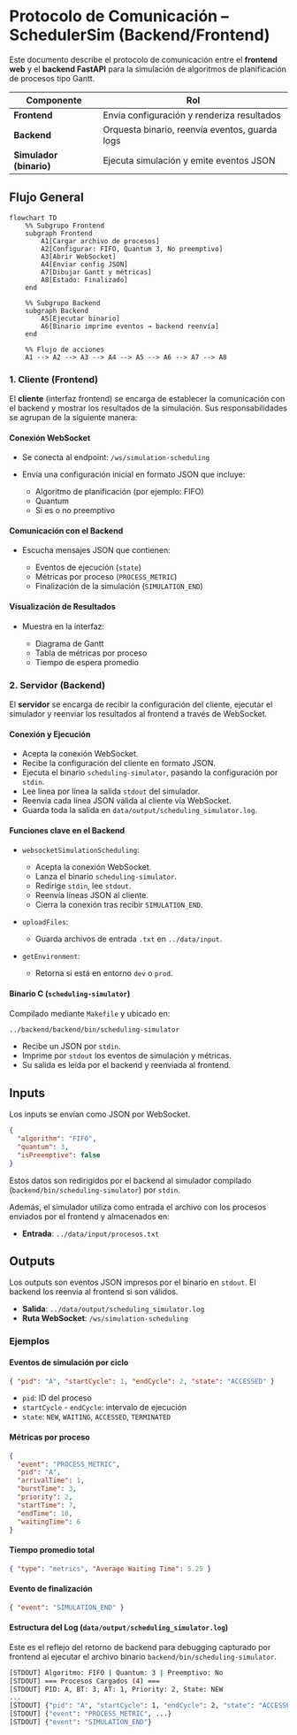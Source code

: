 # Protocolo de Comunicación – SchedulerSim (Backend/Frontend)

Este documento describe el protocolo de comunicación entre el **frontend web** y el **backend FastAPI** para la simulación de algoritmos de planificación de procesos tipo Gantt.

| Componente              | Rol                                            |
| ----------------------- | ---------------------------------------------- |
| **Frontend**            | Envía configuración y renderiza resultados     |
| **Backend**             | Orquesta binario, reenvía eventos, guarda logs |
| **Simulador (binario)** | Ejecuta simulación y emite eventos JSON        |

## Flujo General

```mermaid
flowchart TD
    %% Subgrupo Frontend
    subgraph Frontend
        A1[Cargar archivo de procesos]
        A2[Configurar: FIFO, Quantum 3, No preemptivo]
        A3[Abrir WebSocket]
        A4[Enviar config JSON]
        A7[Dibujar Gantt y métricas]
        A8[Estado: Finalizado]
    end

    %% Subgrupo Backend
    subgraph Backend
        A5[Ejecutar binario]
        A6[Binario imprime eventos → backend reenvía]
    end

    %% Flujo de acciones
    A1 --> A2 --> A3 --> A4 --> A5 --> A6 --> A7 --> A8
```

### 1. Cliente (Frontend)

El **cliente** (interfaz frontend) se encarga de establecer la comunicación con el backend y mostrar los resultados de la simulación. Sus responsabilidades se agrupan de la siguiente manera:

#### Conexión WebSocket

* Se conecta al endpoint:
  `/ws/simulation-scheduling`
* Envía una configuración inicial en formato JSON que incluye:

  * Algoritmo de planificación (por ejemplo: FIFO)
  * Quantum
  * Si es o no preemptivo

#### Comunicación con el Backend

* Escucha mensajes JSON que contienen:

  * Eventos de ejecución (`state`)
  * Métricas por proceso (`PROCESS_METRIC`)
  * Finalización de la simulación (`SIMULATION_END`)

#### Visualización de Resultados

* Muestra en la interfaz:

  * Diagrama de Gantt
  * Tabla de métricas por proceso
  * Tiempo de espera promedio

### 2. Servidor (Backend)

El **servidor** se encarga de recibir la configuración del cliente, ejecutar el simulador y reenviar los resultados al frontend a través de WebSocket.

#### Conexión y Ejecución

* Acepta la conexión WebSocket.
* Recibe la configuración del cliente en formato JSON.
* Ejecuta el binario `scheduling-simulator`, pasando la configuración por `stdin`.
* Lee línea por línea la salida `stdout` del simulador.
* Reenvía cada línea JSON válida al cliente vía WebSocket.
* Guarda toda la salida en `data/output/scheduling_simulator.log`.

#### Funciones clave en el Backend

* `websocketSimulationScheduling`:

  * Acepta la conexión WebSocket.
  * Lanza el binario `scheduling-simulator`.
  * Redirige `stdin`, lee `stdout`.
  * Reenvía líneas JSON al cliente.
  * Cierra la conexión tras recibir `SIMULATION_END`.

* `uploadFiles`:

  * Guarda archivos de entrada `.txt` en `../data/input`.

* `getEnvironment`:

  * Retorna si está en entorno `dev` o `prod`.

#### Binario C (`scheduling-simulator`)

Compilado mediante `Makefile` y ubicado en:

```bash
../backend/backend/bin/scheduling-simulator
```

* Recibe un JSON por `stdin`.
* Imprime por `stdout` los eventos de simulación y métricas.
* Su salida es leída por el backend y reenviada al frontend.

## Inputs

Los inputs se envían como JSON por WebSocket.

```json
{
  "algorithm": "FIFO",
  "quantum": 3,
  "isPreemptive": false
}
```

Estos datos son redirigidos por el backend al simulador compilado (`backend/bin/scheduling-simulator`) por `stdin`.

Además, el simulador utiliza como entrada el archivo con los procesos enviados por el frontend y almacenados en:

* **Entrada**: `../data/input/procesos.txt`

## Outputs

Los outputs son eventos JSON impresos por el binario en `stdout`. El backend los reenvía al frontend si son válidos.

* **Salida**: `../data/output/scheduling_simulator.log`
* **Ruta WebSocket**: `/ws/simulation-scheduling`

### Ejemplos

#### Eventos de simulación por ciclo

```json
{ "pid": "A", "startCycle": 1, "endCycle": 2, "state": "ACCESSED" }
```

* `pid`: ID del proceso
* `startCycle` - `endCycle`: intervalo de ejecución
* `state`: `NEW`, `WAITING`, `ACCESSED`, `TERMINATED`

#### Métricas por proceso

```json
{
  "event": "PROCESS_METRIC",
  "pid": "A",
  "arrivalTime": 1,
  "burstTime": 3,
  "priority": 2,
  "startTime": 7,
  "endTime": 10,
  "waitingTime": 6
}
```

#### Tiempo promedio total

```json
{ "type": "metrics", "Average Waiting Time": 5.25 }
```

#### Evento de finalización

```json
{ "event": "SIMULATION_END" }
```

#### Estructura del Log (`data/output/scheduling_simulator.log`)

Este es el reflejo del retorno de backend para debugging capturado por frontend al ejecutar el archivo binario `backend/bin/scheduling-simulator`.

```bash
[STDOUT] Algoritmo: FIFO | Quantum: 3 | Preemptivo: No
[STDOUT] === Procesos Cargados (4) ===
[STDOUT] PID: A, BT: 3, AT: 1, Priority: 2, State: NEW
...
[STDOUT] {"pid": "A", "startCycle": 1, "endCycle": 2, "state": "ACCESSED"}
[STDOUT] {"event": "PROCESS_METRIC", ...}
[STDOUT] {"event": "SIMULATION_END"}
```
